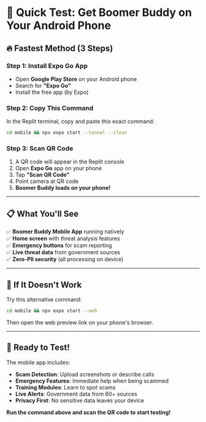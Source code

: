 # 📱 Quick Test: Get Boomer Buddy on Your Android Phone

## 🔥 Fastest Method (3 Steps)

### Step 1: Install Expo Go App
- Open **Google Play Store** on your Android phone
- Search for **"Expo Go"** 
- Install the free app (by Expo)

### Step 2: Copy This Command
In the Replit terminal, copy and paste this exact command:

```bash
cd mobile && npx expo start --tunnel --clear
```

### Step 3: Scan QR Code
1. A QR code will appear in the Replit console
2. Open **Expo Go** app on your phone
3. Tap **"Scan QR Code"** 
4. Point camera at QR code
5. **Boomer Buddy loads on your phone!**

---

## 📋 What You'll See

✅ **Boomer Buddy Mobile App** running natively  
✅ **Home screen** with threat analysis features  
✅ **Emergency buttons** for scam reporting  
✅ **Live threat data** from government sources  
✅ **Zero-PII security** (all processing on device)

---

## 🔧 If It Doesn't Work

Try this alternative command:
```bash
cd mobile && npx expo start --web
```

Then open the web preview link on your phone's browser.

---

## 🚀 Ready to Test!

The mobile app includes:
- **Scam Detection**: Upload screenshots or describe calls
- **Emergency Features**: Immediate help when being scammed  
- **Training Modules**: Learn to spot scams
- **Live Alerts**: Government data from 60+ sources
- **Privacy First**: No sensitive data leaves your device

**Run the command above and scan the QR code to start testing!**